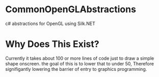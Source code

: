 # CommonOpenGLAbstractions
c# abstractions for OpenGL using Silk.NET
# Why Does This Exist?
Currently it takes about 100 or more lines of code just to draw a simple shape onscreen. the goal of this is to lower that to under 50,
Therefore signifigantly lowering the barrier of entry to graphics programming.
